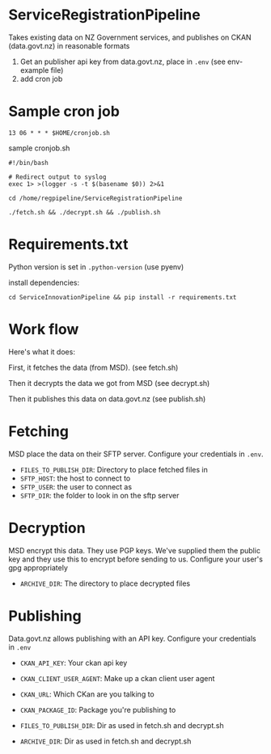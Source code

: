 # ServiceRegistrationPipeline

Takes existing data on NZ Government services, and publishes on CKAN (data.govt.nz) in reasonable formats

1) Get an publisher api key from data.govt.nz, place in `.env` (see env-example file)
2) add cron job


# Sample cron job
```
13 06 * * * $HOME/cronjob.sh
```

sample cronjob.sh
```
#!/bin/bash

# Redirect output to syslog
exec 1> >(logger -s -t $(basename $0)) 2>&1

cd /home/regpipeline/ServiceRegistrationPipeline

./fetch.sh && ./decrypt.sh && ./publish.sh

```

# Requirements.txt

Python version is set in `.python-version` (use pyenv)

install dependencies:
```
cd ServiceInnovationPipeline && pip install -r requirements.txt
```

# Work flow

Here's what it does:

First, it fetches the data (from MSD). (see fetch.sh)

Then it decrypts the data we got from MSD (see decrypt.sh)

Then it publishes this data on data.govt.nz (see publish.sh)

# Fetching

MSD place the data on their SFTP server. Configure your credentials in `.env`.

* `FILES_TO_PUBLISH_DIR`: Directory to place fetched files in
* `SFTP_HOST`: the host to connect to
* `SFTP_USER`: the user to connect as
* `SFTP_DIR`: the folder to look in on the sftp server

# Decryption

MSD encrypt this data. They use PGP keys. We've supplied them the public key and they use this to encrypt before sending to us. Configure your user's gpg appropriately

* `ARCHIVE_DIR`: The directory to place decrypted files

# Publishing

Data.govt.nz allows publishing with an API key. Configure your credentials in `.env`

* `CKAN_API_KEY`: Your ckan api key
* `CKAN_CLIENT_USER_AGENT`: Make up a ckan client user agent
* `CKAN_URL`: Which CKan are you talking to
* `CKAN_PACKAGE_ID`: Package you're publishing to

* `FILES_TO_PUBLISH_DIR`: Dir as used in fetch.sh and decrypt.sh
* `ARCHIVE_DIR`: Dir as used in fetch.sh and decrypt.sh
